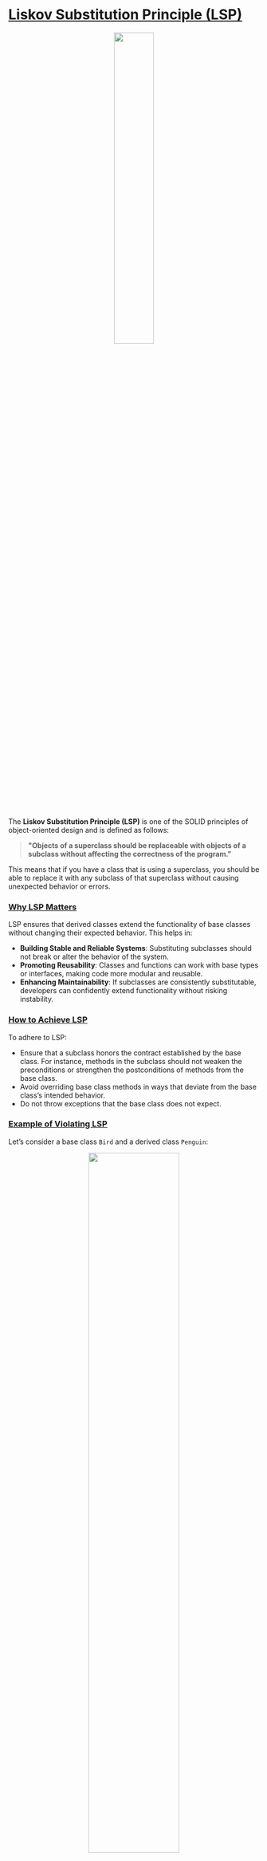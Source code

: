 # [Liskov Substitution Principle (LSP)](#liskov-substitution-principle-lsp)

<p align="center" >
 <img src="./images/lsp.png" width="40%" >
</p>

The **Liskov Substitution Principle (LSP)** is one of the SOLID principles of object-oriented design and is defined as follows:

> **"Objects of a superclass should be replaceable with objects of a subclass without affecting the correctness of the program."**

This means that if you have a class that is using a superclass, you should be able to replace it with any subclass of that superclass without causing unexpected behavior or errors.

### [Why LSP Matters](#why-lsp-matters)

LSP ensures that derived classes extend the functionality of base classes without changing their expected behavior. This helps in:
- **Building Stable and Reliable Systems**: Substituting subclasses should not break or alter the behavior of the system.
- **Promoting Reusability**: Classes and functions can work with base types or interfaces, making code more modular and reusable.
- **Enhancing Maintainability**: If subclasses are consistently substitutable, developers can confidently extend functionality without risking instability.

### [How to Achieve LSP](#how-to-achieve-lsp)

To adhere to LSP:
- Ensure that a subclass honors the contract established by the base class. For instance, methods in the subclass should not weaken the preconditions or strengthen the postconditions of methods from the base class.
- Avoid overriding base class methods in ways that deviate from the base class’s intended behavior.
- Do not throw exceptions that the base class does not expect.

### [Example of Violating LSP](#example-of-violating-lsp)

Let’s consider a base class `Bird` and a derived class `Penguin`:

<p align="center" >
 <img src="./images/without-lsp.png" width="60%" >
</p>

Here, substituting a `Bird` object with a `Penguin` object breaks LSP because `Penguin` doesn’t truly fulfill the contract of `Bird`. Any code relying on `Bird`’s `fly()` method will throw an exception if a `Penguin` is passed, causing unexpected behavior.

### [Refactoring to Comply with LSP](#refactoring-to-comply-with-lsp)

A better approach is to redesign the class hierarchy by segregating behaviors:

<p align="center" >
 <img src="./images/with-lsp.png" width="60%" >
</p>

In this refactored design:
- `Bird` represents the general concept of a bird.
- `FlyingBird` and `Penguin` both inherit `Bird` and define `move()` according to their specific behaviors, without assuming all birds can fly.

Now, we can substitute any `Bird` instance with either a `FlyingBird` or `Penguin`, ensuring that the code adheres to LSP.

### [Benefits of Following LSP](#benefits-of-following-lsp)
1. **Consistent Behavior**: Derived classes respect the expected behavior of their base class.
2. **Reusable Code**: Base classes and methods can work with any derived class, promoting code reuse.
3. **Easier Testing and Maintenance**: LSP-compliant designs ensure that substituting objects of subclasses won’t introduce unexpected issues, simplifying testing and maintenance. 

By following the Liskov Substitution Principle, we create designs that are flexible, reliable, and easier to work with, especially in larger systems where polymorphism is extensively used.

<hr>


